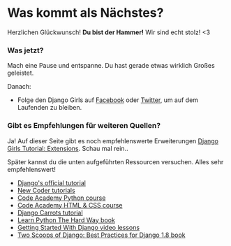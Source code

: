 # Was kommt als Nächstes?

Herzlichen Glückwunsch! **Du bist der Hammer!** Wir sind echt stolz! <3

### Was jetzt?

Mach eine Pause und entspanne. Du hast gerade etwas wirklich Großes geleistet.

Danach:

*   Folge den Django Girls auf [Facebook][1] oder [Twitter][2], um auf dem Laufenden zu bleiben.

 [1]: http://facebook.com/djangogirls
 [2]: http://twitter.com/djangogirls

### Gibt es Empfehlungen für weiteren Quellen?

Ja! Auf dieser Seite gibt es noch empfehlenswerte Erweiterungen [Django Girls Tutorial: Extensions][3]. Schau mal rein..

 [3]: http://djangogirls.gitbooks.io/django-girls-tutorial-extensions/

Später kannst du die unten aufgeführten Ressourcen versuchen. Alles sehr empfehlenswert!

- [Django's official tutorial][4]
- [New Coder tutorials][5]
- [Code Academy Python course][6]
- [Code Academy HTML & CSS course][7]
- [Django Carrots tutorial][8]
- [Learn Python The Hard Way book][9]
- [Getting Started With Django video lessons][10]
- [Two Scoops of Django: Best Practices for Django 1.8 book][11]

 [4]: https://docs.djangoproject.com/en/1.8/intro/tutorial01/
 [5]: http://newcoder.io/tutorials/
 [6]: http://www.codecademy.com/en/tracks/python
 [7]: http://www.codecademy.com/tracks/web
 [8]: http://django.carrots.pl/en/
 [9]: http://learnpythonthehardway.org/book/
 [10]: http://gettingstartedwithdjango.com/
 [11]: http://twoscoopspress.com/products/two-scoops-of-django-1-8
